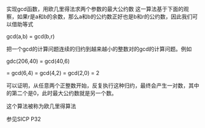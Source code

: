实现gcd函数，用欧几里得法求两个参数的最大公约数 
这一算法基于下面的观察，如果r是a和b的余数，那么a和b的公约数正好也是b和r的公约数，因此我们可以借助等式

gcd(a,b) = gcd(b,r)

把一个gcd的计算问题连续的归约到越来越小的整数对的gcd的计算问题。例如

gdc(206,40) = gcd(40,6)

= gcd(6,4)
= gcd(4,2)
= gcd(2,0)
= 2

可以证明，从任意两个正整数开始，反复执行这种归约，最终会产生一对数，其中的第二个是0，此时最大公约数就是另一个数。

这个算法被称为欧几里得算法

参见SICP P32